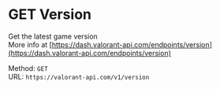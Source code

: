 <!--

This file is automatically generated!
Do not edit it directly!
See https://github.com/techchrism/valorant-api-docs/blob/trunk/contributing.md for more information.

-->

# GET Version

Get the latest game version  
More info at [https://dash.valorant-api.com/endpoints/version](https://dash.valorant-api.com/endpoints/version)  


Method: `GET`  
URL: `https://valorant-api.com/v1/version`  
